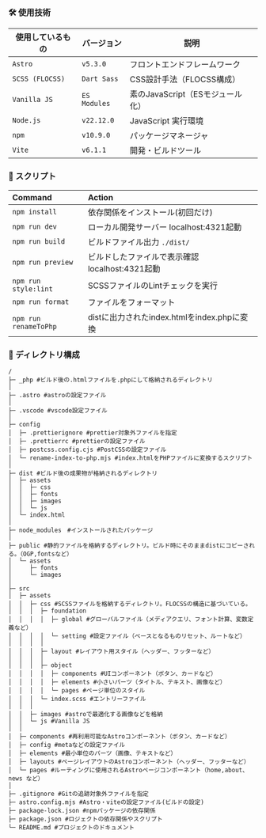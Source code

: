 ### 🛠 使用技術 
| 使用しているもの   | バージョン     | 説明                                    |
|-----------------|-------------|------------------------------------------|
| `Astro`         | `v5.3.0`    | フロントエンドフレームワーク                  |
| `SCSS (FLOCSS)` | `Dart Sass` | CSS設計手法（FLOCSS構成）                   |
| `Vanilla JS`    | `ES Modules`| 素のJavaScript（ESモジュール化）             |
| `Node.js`       | `v22.12.0`  | JavaScript 実行環境                        |
| `npm`           | `v10.9.0`   | パッケージマネージャ                         |
| `Vite`          | `v6.1.1`    | 開発・ビルドツール                           |



### 📕 スクリプト
| Command              | Action                                                |
| :------------------- | :---------------------------------------------------- |
| `npm install`        | 依存関係をインストール(初回だけ) 　                       　|
| `npm run dev`        | ローカル開発サーバー localhost:4321起動                   |
| `npm run build`      | ビルドファイル出力 `./dist/`                             |
| `npm run preview`    | ビルドしたファイルで表示確認 localhost:4321起動　　　        |
| `npm run style:lint` | SCSSファイルのLintチェックを実行                          |
| `npm run format`     | ファイルをフォーマット 　                                 |
| `npm run renameToPhp`| distに出力されたindex.htmlをindex.phpに変換               |


### 🌲 ディレクトリ構成
```text
/
├─ _php #ビルド後の.htmlファイルを.phpにして格納されるディレクトリ
│
├─ .astro #astroの設定ファイル
│
├─ .vscode #vscode設定ファイル
│
├─ config
│  ├─ .prettierignore #prettier対象外ファイルを指定
│  ├─ .prettierrc #prettierの設定ファイル
│  ├─ postcss.config.cjs #PostCSSの設定ファイル
│  └─ rename-index-to-php.mjs #index.htmlをPHPファイルに変換するスクリプト
│
├─ dist #ビルド後の成果物が格納されるディレクトリ
│  ├─ assets
│  │  ├─ css
│  │  ├─ fonts
│  │  ├─ images
│  │  └─ js
│  └─ index.html
│
├─ node_modules　#インストールされたパッケージ
│
├─ public #静的ファイルを格納するディレクトリ。ビルド時にそのままdistにコピーされる。（OGP,fontsなど）
│  └─ assets
│     ├─ fonts
│     └─ images
│
├─ src
│  ├─ assets 
│  │  ├─ css #SCSSファイルを格納するディレクトリ。FLOCSSの構造に基づいている。
│  │  │  ├─ foundation
│  │  │  │  ├─ global #グローバルファイル（メディアクエリ、フォント計算、変数定義など）
│  │  │  │  └─ setting #設定ファイル（ベースとなるものリセット、ルートなど）
│  │  │  │
│  │  │  ├─ layout #レイアウト用スタイル（ヘッダー、フッターなど）
│  │  │  │
│  │  │  ├─ object
│  │  │  │  ├─ components #UIコンポーネント（ボタン、カードなど）
│  │  │  │  ├─ elements #小さいパーツ（タイトル、テキスト、画像など）
│  │  │  │  └─ pages #ページ単位のスタイル
│  │  │  └─ index.scss #エントリーファイル
│  │  │   
│  │  ├─ images #astroで最適化する画像などを格納
│  │  └─ js #Vanilla JS
│  │
│  ├─ components #再利用可能なAstroコンポーネント（ボタン、カードなど）
│  ├─ config #metaなどの設定ファイル
│  ├─ elements #最小単位のパーツ（画像、テキストなど）
│  ├─ layouts #ページレイアウトのAstroコンポーネント（ヘッダー、フッターなど）
│  └─ pages #ルーティングに使用されるAstroページコンポーネント（home,about、news など）
│
├─ .gitignore #Gitの追跡対象外ファイルを指定
├─ astro.config.mjs #Astro・viteの設定ファイル(ビルドの設定)
├─ package-lock.json #npmパッケージの依存関係
├─ package.json #ロジェクトの依存関係やスクリプト
└─ README.md #プロジェクトのドキュメント
```
